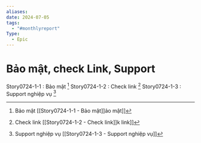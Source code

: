 ```yaml
---
aliases: 
date: 2024-07-05
tags:
  - "#monthlyreport"
Type:
  - Epic
---
```

# Bảo mật, check Link, Support

Story0724-1-1 : Bảo mật [^1]
Story0724-1-2 : Check link [^2]
Story0724-1-3 : Support nghiệp vụ [^3]

[^1]: Bảo mật [[Story0724-1-1 - Bảo mật]]ảo mật]]
[^2]: Check link [[Story0724-1-2 - Check link]]k link]]
[^3]: Support nghiệp vụ [[Story0724-1-3 - Support nghiệp vụ]]
